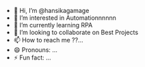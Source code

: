 - 👋 Hi, I’m @hansikagamage
- 👀 I’m interested in Automationnnnnn
- 🌱 I’m currently learning RPA 
- 💞️ I’m looking to collaborate on Best Projects
- 📫 How to reach me ??...
- 😄 Pronouns: ...
- ⚡ Fun fact: ...

<!---
hansikgamage/hansikgamage is a ✨ special ✨ repository because its `README.md` (this file) appears on your GitHub profile.
You can click the Preview link to take a look at your changes.
--->
